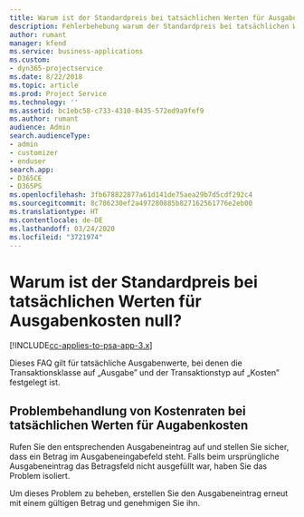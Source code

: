 ```yaml
---
title: Warum ist der Standardpreis bei tatsächlichen Werten für Ausgabenkosten null?
description: Fehlerbehebung warum der Standardpreis bei tatsächlichen Werten für Ausgabenkosten null ist.
author: rumant
manager: kfend
ms.service: business-applications
ms.custom:
- dyn365-projectservice
ms.date: 8/22/2018
ms.topic: article
ms.prod: Project Service
ms.technology: ''
ms.assetid: bc1ebc58-c733-4310-8435-572ed9a9fef9
ms.author: rumant
audience: Admin
search.audienceType:
- admin
- customizer
- enduser
search.app:
- D365CE
- D365PS
ms.openlocfilehash: 3fb678822877a61d141de75aea29b7d5cdf292c4
ms.sourcegitcommit: 8c786230ef2a497280885b827162561776e2eb00
ms.translationtype: HT
ms.contentlocale: de-DE
ms.lasthandoff: 03/24/2020
ms.locfileid: "3721974"
---
```

# <a name="why-is-the-price-defaulting-to-zero-on-expense-cost-actuals"></a>Warum ist der Standardpreis bei tatsächlichen Werten für Ausgabenkosten null?

[!INCLUDE[cc-applies-to-psa-app-3.x](../includes/cc-applies-to-psa-app-3x.md)]

Dieses FAQ gilt für tatsächliche Ausgabenwerte, bei denen die Transaktionsklasse auf „Ausgabe” und der Transaktionstyp auf „Kosten” festgelegt ist.

## <a name="troubleshooting-cost-rates-on-expense-cost-actuals"></a>Problembehandlung von Kostenraten bei tatsächlichen Werten für Augabenkosten

Rufen Sie den entsprechenden Ausgabeneintrag auf und stellen Sie sicher, dass ein Betrag im Ausgabeneingabefeld steht. Falls beim ursprüngliche Ausgabeneintrag das Betragsfeld nicht ausgefüllt war, haben Sie das Problem isoliert.
 
Um dieses Problem zu beheben, erstellen Sie den Ausgabeneintrag erneut mit einem gültigen Betrag und genehmigen Sie ihn.

